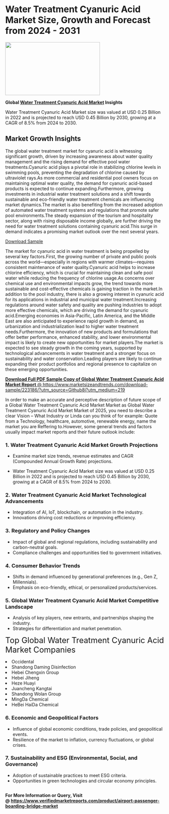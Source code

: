 <H1>Water Treatment Cyanuric Acid Market Size, Growth and Forecast from 2024 - 2031</H1><img class="aligncenter size-medium wp-image-584254" src="https://thirdeyenews.in/wp-content/uploads/2024/09/Global-Market-Research-300x168.jpeg" alt="" width="300" height="168" /><p><strong>Global&nbsp;<a href="https://www.marketsizeandtrends.com/download-sample/223186/?utm_source=Github8j?utm_medium=219">Water Treatment Cyanuric Acid Market</a> Insights</strong></p><p>Water Treatment Cyanuric Acid Market size was valued at USD 0.25 Billion in 2022 and is projected to reach USD 0.45 Billion by 2030, growing at a CAGR of 8.5% from 2024 to 2030.</p><p><h2>Market Growth Insights</h2> <p>The global water treatment market for cyanuric acid is witnessing significant growth, driven by increasing awareness about water quality management and the rising demand for effective pool water treatments.Cyanuric acid plays a pivotal role in stabilizing chlorine levels in swimming pools, preventing the degradation of chlorine caused by ultraviolet rays.As more commercial and residential pool owners focus on maintaining optimal water quality, the demand for cyanuric acid-based products is expected to continue expanding.Furthermore, growing investments in industrial water treatment solutions and a shift towards sustainable and eco-friendly water treatment chemicals are influencing market dynamics.The market is also benefiting from the increased adoption of automated water treatment systems and regulations that promote safer pool environments.The steady expansion of the tourism and hospitality sector, along with rising disposable income globally, are further driving the need for water treatment solutions containing cyanuric acid.This surge in demand indicates a promising market outlook over the next several years.</p> <p><a href="javascript:void(0)">Download Sample</a></p> <p>The market for cyanuric acid in water treatment is being propelled by several key factors.First, the growing number of private and public pools across the world—especially in regions with warmer climates—requires consistent maintenance of water quality.Cyanuric acid helps to increase chlorine efficiency, which is crucial for maintaining clean and safe pool water while reducing the frequency of chlorine usage.As concerns over chemical use and environmental impacts grow, the trend towards more sustainable and cost-effective chemicals is gaining traction in the market.In addition to the pool industry, there is also a growing interest in cyanuric acid for its applications in industrial and municipal water treatment.Increasing regulations around water safety and quality are pushing industries to adopt more effective chemicals, which are driving the demand for cyanuric acid.Emerging economies in Asia-Pacific, Latin America, and the Middle East are also anticipated to experience rapid growth in demand, as urbanization and industrialization lead to higher water treatment needs.Furthermore, the innovation of new products and formulations that offer better performance, enhanced stability, and lower environmental impact is likely to create new opportunities for market players.The market is expected to see steady growth in the coming years, supported by technological advancements in water treatment and a stronger focus on sustainability and water conservation.Leading players are likely to continue expanding their product portfolios and regional presence to capitalize on these emerging opportunities.</p> <p><a href="javascript:void(0)"></p><p><span class=""><strong>Download Full PDF Sample Copy of Global Water Treatment Cyanuric Acid Market Report</strong> @ <a href="https://www.marketsizeandtrends.com/download-sample/223186/?utm_source=Github8j?utm_medium=219" target="_blank">https://www.marketsizeandtrends.com/download-sample/223186/?utm_source=Github8j?utm_medium=219</a></span></p><p>In order to make an accurate and perceptive description of future scope of a Global&nbsp;Water Treatment Cyanuric Acid Market Market as Global&nbsp;Water Treatment Cyanuric Acid Market Market of 2025, you need to describe a clear Vision &ndash; What Industry or Linda can you think of for example: Quote from a Technology, healthcare, automotive, renewable energy, name the market you are Reffering to.However, some general trends and factors usually impact market reports and their future outlook include:</p><h3>1.&nbsp;<strong>Water Treatment Cyanuric Acid Market Growth Projections</strong></h3><ul><li>Examine market size trends, revenue estimates and CAGR (Compounded Annual Growth Rate) projections.</li><li><p>Water Treatment Cyanuric Acid Market size was valued at USD 0.25 Billion in 2022 and is projected to reach USD 0.45 Billion by 2030, growing at a CAGR of 8.5% from 2024 to 2030.</p></li></ul><h3>2.&nbsp;<strong>Water Treatment Cyanuric Acid Market Technological Advancements</strong></h3><ul><li>Integration of AI, IoT, blockchain, or automation in the industry.</li><li>Innovations driving cost reductions or improving efficiency.</li></ul><h3>3.&nbsp;<strong>Regulatory and Policy Changes</strong></h3><ul><li>Impact of global and regional regulations, including sustainability and carbon-neutral goals.</li><li>Compliance challenges and opportunities tied to government initiatives.</li></ul><h3>4.&nbsp;<strong>Consumer Behavior Trends</strong></h3><ul><li>Shifts in demand influenced by generational preferences (e.g., Gen Z, Millennials).</li><li>Emphasis on eco-friendly, ethical, or personalized products/services.</li></ul><h3>5.&nbsp;<strong>Global Water Treatment Cyanuric Acid Market Competitive Landscape</strong></h3><ul><li>Analysis of key players, new entrants, and partnerships shaping the industry.</li><li>Strategies for differentiation and market penetration.</li></ul><p data-pm-slice="1 1 []"><span style="color: inherit; font-family: inherit; font-size: 25px;">Top Global Water Treatment Cyanuric Acid Market Companies</span></p><div class="" data-test-id=""><p><li>Occidental</li><li> Shandong Daming Disinfection</li><li> Hebei Chengxin Group</li><li> Hebei Jiheng</li><li> Heze Huayi</li><li> Juancheng Kangtai</li><li> Shandong Wolan Group</li><li> MingDa Chemical</li><li> HeBei HaiDa Chemical</li></p></div><h3>6.&nbsp;<strong>Economic and Geopolitical Factors</strong></h3><ul><li>Influence of global economic conditions, trade policies, and geopolitical events.</li><li>Resilience of the market to inflation, currency fluctuations, or global crises.</li></ul><h3>7.&nbsp;<strong>Sustainability and ESG (Environmental, Social, and Governance)</strong></h3><ul><li>Adoption of sustainable practices to meet ESG criteria.</li><li>Opportunities in green technologies and circular economy principles.</li></ul><h2><strong style="font-size: 14px;">For More Information or Query, Visit @&nbsp;</strong><a style="background-color: #ffffff; font-size: 14px;" href="https://www.marketsizeandtrends.com/report/water-treatment-cyanuric-acid-market/" target="_blank">https://www.verifiedmarketreports.com/product/airport-passenger-boarding-bridge-market</a></h2>
